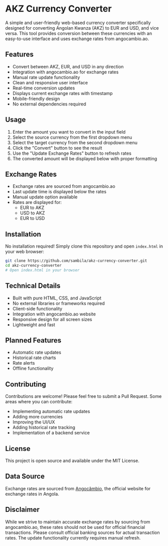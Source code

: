 # AKZ Currency Converter

A simple and user-friendly web-based currency converter specifically designed for converting Angolan Kwanza (AKZ) to EUR and USD, and vice versa. This tool provides conversion between these currencies with an easy-to-use interface and uses exchange rates from angocambio.ao.

## Features

- Convert between AKZ, EUR, and USD in any direction
- Integration with angocambio.ao for exchange rates
- Manual rate update functionality
- Clean and responsive user interface
- Real-time conversion updates
- Displays current exchange rates with timestamp
- Mobile-friendly design
- No external dependencies required

## Usage

1. Enter the amount you want to convert in the input field
2. Select the source currency from the first dropdown menu
3. Select the target currency from the second dropdown menu
4. Click the "Convert" button to see the result
5. Use the "Update Exchange Rates" button to refresh rates
6. The converted amount will be displayed below with proper formatting

## Exchange Rates

- Exchange rates are sourced from angocambio.ao
- Last update time is displayed below the rates
- Manual update option available
- Rates are displayed for:
  - EUR to AKZ
  - USD to AKZ
  - EUR to USD

## Installation

No installation required! Simply clone this repository and open `index.html` in your web browser:

```bash
git clone https://github.com/sambila/akz-currency-converter.git
cd akz-currency-converter
# Open index.html in your browser
```

## Technical Details

- Built with pure HTML, CSS, and JavaScript
- No external libraries or frameworks required
- Client-side functionality
- Integration with angocambio.ao website
- Responsive design for all screen sizes
- Lightweight and fast

## Planned Features

- Automatic rate updates
- Historical rate charts
- Rate alerts
- Offline functionality

## Contributing

Contributions are welcome! Please feel free to submit a Pull Request. Some areas where you can contribute:

- Implementing automatic rate updates
- Adding more currencies
- Improving the UI/UX
- Adding historical rate tracking
- Implementation of a backend service

## License

This project is open source and available under the MIT License.

## Data Source

Exchange rates are sourced from [Angocâmbio](https://angocambio.ao/home), the official website for exchange rates in Angola.

## Disclaimer

While we strive to maintain accurate exchange rates by sourcing from angocambio.ao, these rates should not be used for official financial transactions. Please consult official banking sources for actual transaction rates. The update functionality currently requires manual refresh.